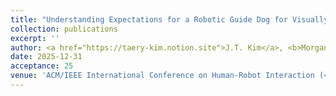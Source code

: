 ```yaml
---
title: "Understanding Expectations for a Robotic Guide Dog for Visually Impaired People"
collection: publications
excerpt: ''
author: <a href="https://taery-kim.notion.site">J.T. Kim</a>, <b>Morgan Byrd</b>, Jack L. Crandell, <a href="http://sonify.psych.gatech.edu/~walkerb/">Bruce N. Walker</a>, <a href="https://faculty.cc.gatech.edu/~turk/">Greg Turk</a>, <a href="https://faculty.cc.gatech.edu/~sha9/">Sehoon Ha</a>
date: 2025-12-31
acceptance: 25
venue: 'ACM/IEEE International Conference on Human-Robot Interaction (<a href="https://humanrobotinteraction.org/2025/">HRI 2025</a>)'
---
```


